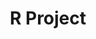 ---
guide: https://www.r-project.org/logo/
logohandle: r-project
sort: rlang
tags:
- programming_language
title: R Project
website: https://www.r-project.org/
wikipedia: https://en.wikipedia.org/wiki/R_(programming_language)
---